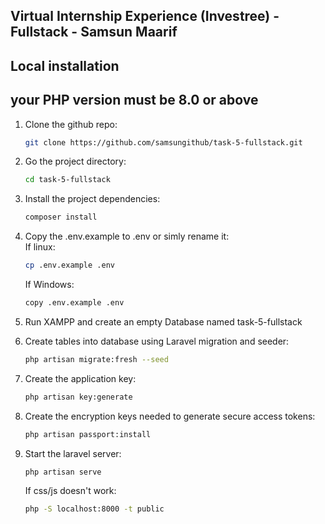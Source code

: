 ## Virtual Internship Experience (Investree) - Fullstack - Samsun Maarif
## Local installation

## your PHP version must be 8.0 or above

1. Clone the github repo:

    ```bash
    git clone https://github.com/samsungithub/task-5-fullstack.git
    ```

2. Go the project directory:

    ```bash
    cd task-5-fullstack
    ```

3. Install the project dependencies:
    ```bash
    composer install
    ```
4. Copy the .env.example to .env or simly rename it:
   </br>If linux:
    ```bash
    cp .env.example .env
    ```
    If Windows:
    ```bash
    copy .env.example .env
    ```
5. Run XAMPP and create an empty Database named task-5-fullstack
6. Create tables into database using Laravel migration and seeder:
    ```bash
    php artisan migrate:fresh --seed
    ```
7. Create the application key:
    ```bash
    php artisan key:generate
    ```
8. Create the encryption keys needed to generate secure access tokens:
    ```bash
    php artisan passport:install
    ```
9. Start the laravel server:
    ```bash
    php artisan serve
    ```
    If css/js doesn't work:
    ```bash
    php -S localhost:8000 -t public
    ```
